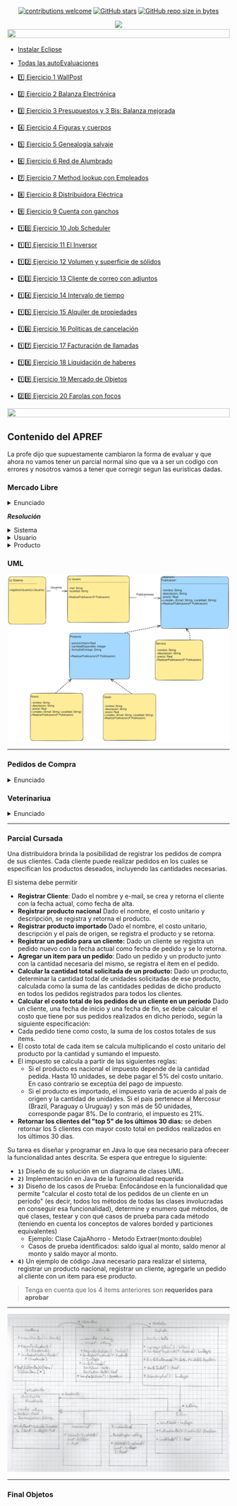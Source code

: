 <div align="center"> 

[![contributions welcome](https://img.shields.io/badge/contributions-welcome-brightgreen.svg?style=flat)](https://github.com/Fabian-Martinez-Rincon/Orientacion-a-Objetos1)
[![GitHub stars](https://img.shields.io/github/stars/Fabian-Martinez-Rincon/Orientacion-a-Objetos1)](https://github.com/Fabian-Martinez-Rincon/Orientacion-a-Objetos1/stargazers/)
[![GitHub repo size in bytes](https://img.shields.io/github/repo-size/Fabian-Martinez-Rincon/Orientacion-a-Objetos1)](https://github.com/Fabian-Martinez-Rincon/Orientacion-a-Objetos1)


<img src="https://readme-typing-svg.demolab.com?font=Fira+Code&size=34&duration=1700&pause=800&color=28CDF7&center=true&width=863&lines=☕ Orientación a Objetos 1"/>
 </div>

</div>

<img src= 'https://i.gifer.com/origin/8c/8cd3f1898255c045143e1da97fbabf10_w200.gif' height="20" width="100%">

- [Instalar Eclipse](https://www.eclipse.org/downloads/download.php?file=/oomph/epp/2022-12/R/eclipse-inst-jre-win64.exe)
- [Todas las autoEvaluaciones](/Documentos/autoevaluaciones.md)



- [1️⃣ Ejercicio 1 WallPost](/Documentos/cuadernillo.md)
- [2️⃣ Ejercicio 2 Balanza Electrónica](/Documentos/cuadernillo.md)
- [3️⃣ Ejercicio 3 Presupuestos y 3 Bis: Balanza mejorada](/Documentos/cuadernillo.md)
- [4️⃣ Ejercicio 4 Figuras y cuerpos](/Documentos/cuadernillo.md)
- [5️⃣ Ejercicio 5 Genealogía salvaje](/Documentos/cuadernillo.md)
- [6️⃣ Ejercicio 6 Red de Alumbrado](/Documentos/cuadernillo.md)
- [7️⃣ Ejercicio 7 Method lookup con Empleados](/Documentos/cuadernillo.md)
- [8️⃣ Ejercicio 8 Distribuidora Eléctrica](/Documentos/cuadernillo.md)
- [9️⃣ Ejercicio 9 Cuenta con ganchos](/Documentos/cuadernillo.md)
- [1️⃣0️⃣ Ejercicio 10 Job Scheduler](/Documentos/cuadernillo.md)
- [1️⃣1️⃣ Ejercicio 11 El Inversor](/Documentos/cuadernillo.md)
- [1️⃣2️⃣ Ejercicio 12 Volumen y superficie de sólidos](/Documentos/cuadernillo.md)
- [1️⃣3️⃣ Ejercicio 13 Cliente de correo con adjuntos](/Documentos/cuadernillo.md)
- [1️⃣4️⃣ Ejercicio 14 Intervalo de tiempo](/Documentos/cuadernillo.md)
- [1️⃣5️⃣ Ejercicio 15 Alquiler de propiedades](/Documentos/cuadernillo.md)
- [1️⃣6️⃣ Ejercicio 16 Políticas de cancelación](/Documentos/cuadernillo.md)
- [1️⃣7️⃣ Ejercicio 17 Facturación de llamadas](/Documentos/cuadernillo.md)
- [1️⃣8️⃣ Ejercicio 18 Liquidación de haberes](/Documentos/cuadernillo.md)
- [1️⃣9️⃣ Ejercicio 19 Mercado de Objetos](/Documentos/cuadernillo.md)
- [2️⃣0️⃣ Ejercicio 20 Farolas con focos](/Documentos/cuadernillo.md)



<img src= 'https://i.gifer.com/origin/8c/8cd3f1898255c045143e1da97fbabf10_w200.gif' height="20" width="100%">

## Contenido del APREF

La profe dijo que supuestamente cambiaron la forma de evaluar y que ahora no vamos tener un parcial normal sino que va a ser un codigo con errores y nosotros vamos a tener que corregir segun las euristicas dadas.

### Mercado Libre

<details><summary>Enunciado</summary>

![Pedidos de compra](/apref/MercadoOnLine.png)

</details>

***Resolución***

<details><summary>Sistema</summary>

```java
    public class Sistema{

    }
```
</details>

<details><summary>Usuario</summary></details>

<details><summary>Producto</summary></details>

### UML

![](/apref/MercadoOnLine.excalidraw.svg)

---

### Pedidos de Compra

<details><summary>Enunciado</summary>

![Veterinaria](/apref/Pedidos%20de%20compra.png)

</details>

### Veterinariua

<details><summary>Enunciado</summary>

![MercadoOnLine](/apref/Veterinaria.png)

</details>

---



### Parcial Cursada


Una distribuidora brinda la posibilidad de registrar los pedidos de compra de sus clientes. Cada cliente puede realizar pedidos en los cuales se especifican los productos deseados, incluyendo las cantidades necesarias.

El sistema debe permitir

- **Registrar Cliente**: Dado el nombre y e-mail, se crea y retorna el cliente con la fecha actual, como fecha de alta.
- **Registrar producto nacional** Dado el nombre, el costo unitario y descripción, se registra y retorna el producto.
- **Registrar producto importado** Dado el nombre, el costo unitario, descripción y el país de origen, se registra el producto y se retorna.
- **Registrar un pedido para un cliente:** Dado un cliente se registra un pedido nuevo con la fecha actual como fecha de pedido y se lo retorna.
- **Agregar un item para un pedido**: Dado un pedido y un producto junto con la cantidad necesaria del mismo, se registra el ítem en el pedido.
- **Calcular la cantidad total solicitada de un producto:** Dado un producto, determinar la cantidad todal de unidades solicitadas de ese producto, calculada como la suma de las cantidades pedidas de dicho producto en todos los pedidos registrados para todos los clientes.
- **Calcular el costo total de los pedidos de un cliente en un período** Dado un cliente, una fecha de inicio y una fecha de fin, se debe calcular el costo que tiene por sus pedidos realizados en dicho período, según la siguiente especificación:
- Cada pedido tiene como costo, la suma de los costos totales de sus items.
- El costo total de cada item se calcula multiplicando el costo unitario del producto por la cantidad y sumando el impuesto.
- El impuesto se calcula a partir de las siguientes reglas:
    - Si el producto es nacional el impuesto depende de la cantidad pedida. Hasta 10 unidades, se debe pagar el 5% del costo unitario. En caso contrario se exceptúa del pago de impuesto.
    - Si el producto es importado, el impuesto varía de acuerdo al país de origen y la cantidad de unidades. Si el pais pertenece al Mercosur (Brazil, Paraguay o Uruguay) y son más de 50 unidades, corresponde pagar 8%. De lo contrario, el impuesto es 21%.
- **Retornar los clientes del "top 5" de los últimos 30 dias:** se deben retornar los 5 clientes con mayor costo total en pedidos realizados en los últimos 30 dias.

Su tarea es diseñar y programar en Java lo que sea necesario para ofreceer la funcionalidad antes descrita. Se espera que entregue lo siguiente:
- **`1)`** Diseño de su solución en un diagrama de clases UML.
- **`2)`** Implementación en Java de la funcionalidad requerida
- **`3)`** Diseño de los casos de Prueba: Enfocándose en la funcionalidad que permite "calcular el costo total de los pedidos de un cliente en un periodo" (es decir, todos los métodos de todas las clases involucradas en conseguir esa funcionalidad), determine y enumero qué métodos, de qué clases, testear y con qué casos de prueba para cada método (teniendo en cuenta los conceptos de valores borded y particiones equivalentes)
    - Ejemplo: Clase CajaAhorro - Metodo Extraer(monto:double)
    - Casos de prueba identificados: saldo igual al monto, saldo menor al monto y saldo mayor al monto.
- **`4)`** Un ejemplo de código Java necesario para realizar el sistema, registrar un producto nacional, registrar un cliente, agregarle un pedido al cliente con un item para ese producto.

> Tenga en cuenta que los 4 items anteriores son **requeridos para aprobar**

---

![](/apref/parcial1.png)

---

### Final Objetos



